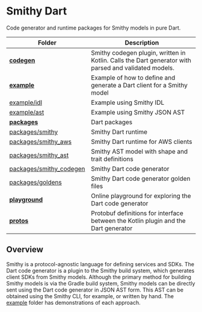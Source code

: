 # Smithy Dart

Code generator and runtime packages for Smithy models in pure Dart.

| Folder | Description |
| ------ | ----------- |
| **[codegen](codegen/)** | Smithy codegen plugin, written in Kotlin. Calls the Dart generator with parsed and validated models. |
| **[example](example/)** | Example of how to define and generate a Dart client for a Smithy model |
| [example/idl](example/idl/) | Example using Smithy IDL |
| [example/ast](example/ast/) | Example using Smithy JSON AST |
| **[packages](packages/)** | Dart packages |
| [packages/smithy](packages/smithy/) | Smithy Dart runtime |
| [packages/smithy_aws](packages/smithy_aws/) | Smithy Dart runtime for AWS clients |
| [packages/smithy_ast](packages/smithy_ast/) | Smithy AST model with shape and trait definitions |
| [packages/smithy_codegen](packages/smithy_codegen/) | Smithy Dart code generator |
| [packages/goldens](packages/goldens/) | Smithy Dart code generator golden files |
| **[playground](playground/)** | Online playground for exploring the Dart code generator |
| **[protos](protos/)** | Protobuf definitions for interface between the Kotlin plugin and the Dart generator |

## Overview

Smithy is a protocol-agnostic language for defining services and SDKs. The Dart code generator is a plugin to the Smithy build system, which generates client SDKs from Smithy models. Although the primary method for building Smithy models is via the Gradle build system, Smithy models can be directly sent using the Dart code generator in JSON AST form. This AST can be obtained using the Smithy CLI, for example, or written by hand. The [example](example/) folder has demonstrations of each approach.
